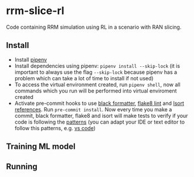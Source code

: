 # rrm-slice-rl

Code containing RRM simulation using RL in a scenario with RAN slicing.

## Install

- Install [pipenv](https://github.com/pypa/pipenv)
- Install dependencies using pipenv: `pipenv install --skip-lock`  (it is important to always use the flag `--skip-lock` because pipenv has a problem which can take a lot of time to install if not used)
- To access the virtual environment created, run `pipenv shell`, now all commands which you run will be performed into virtual enviroment created
- Activate pre-commit hooks to use [black formatter](https://github.com/psf/black), [flake8 lint](https://gitlab.com/pycqa/flake8) and [Isort references](https://github.com/timothycrosley/isort). Run `pre-commit install`. Now every time you make a commit, black formatter, flake8 and isort will make tests to verify if your code is following the [patterns](https://realpython.com/python-pep8/) (you can adapt your IDE or text editor to follow this patterns, e.g. [vs code](https://code.visualstudio.com/docs/python/python-tutorial#_next-steps))

## Training ML model 

## Running
